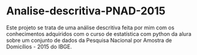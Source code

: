 # Analise-descritiva-PNAD-2015
Este projeto se trata de uma análise descritiva feita por mim com os conhecimentos adquiridos com o curso de estatística com python da alura sobre um conjunto de dados da Pesquisa Nacional por Amostra de Domicílios - 2015 do IBGE.
